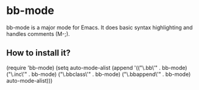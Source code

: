 bb-mode
=======

bb-mode is a major mode for Emacs. It does basic syntax highlighting
and handles comments (M-;).

How to install it?
------------------

   (require 'bb-mode)
   (setq auto-mode-alist
         (append '(("\\.bb\\'" . bb-mode)
                   ("\\.inc\\'" . bb-mode)
                   ("\\.bbclass\\'" . bb-mode)
                   ("\\.bbappend\\'" . bb-mode)
                   auto-mode-alist)))
